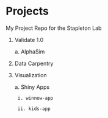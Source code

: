 # Projects
My Project Repo for the Stapleton Lab

1. Validate 1.0

	a. AlphaSim 
					
2. Data Carpentry

3. Visualization

	a. Shiny Apps
	
		i. winnow-app
		
		ii. kids-app
	
	
